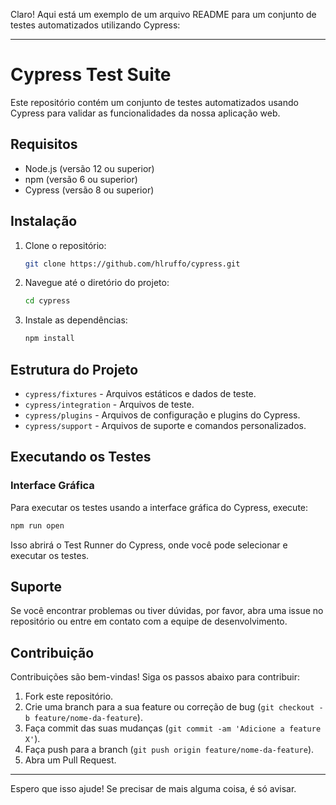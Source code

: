 Claro! Aqui está um exemplo de um arquivo README para um conjunto de testes automatizados utilizando Cypress:

---

# Cypress Test Suite

Este repositório contém um conjunto de testes automatizados usando Cypress para validar as funcionalidades da nossa aplicação web.

## Requisitos

- Node.js (versão 12 ou superior)
- npm (versão 6 ou superior)
- Cypress (versão 8 ou superior)

## Instalação

1. Clone o repositório:

    ```bash
    git clone https://github.com/hlruffo/cypress.git
    ```

2. Navegue até o diretório do projeto:

    ```bash
    cd cypress
    ```

3. Instale as dependências:

    ```bash
    npm install
    ```

## Estrutura do Projeto

- `cypress/fixtures` - Arquivos estáticos e dados de teste.
- `cypress/integration` - Arquivos de teste.
- `cypress/plugins` - Arquivos de configuração e plugins do Cypress.
- `cypress/support` - Arquivos de suporte e comandos personalizados.

## Executando os Testes

### Interface Gráfica

Para executar os testes usando a interface gráfica do Cypress, execute:

```bash
npm run open
```

Isso abrirá o Test Runner do Cypress, onde você pode selecionar e executar os testes.



## Suporte

Se você encontrar problemas ou tiver dúvidas, por favor, abra uma issue no repositório ou entre em contato com a equipe de desenvolvimento.

## Contribuição

Contribuições são bem-vindas! Siga os passos abaixo para contribuir:

1. Fork este repositório.
2. Crie uma branch para a sua feature ou correção de bug (`git checkout -b feature/nome-da-feature`).
3. Faça commit das suas mudanças (`git commit -am 'Adicione a feature X'`).
4. Faça push para a branch (`git push origin feature/nome-da-feature`).
5. Abra um Pull Request.

---

Espero que isso ajude! Se precisar de mais alguma coisa, é só avisar.
